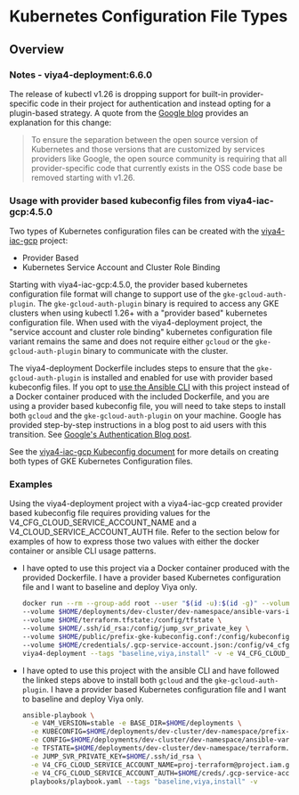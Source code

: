 # Kubernetes Configuration File Types

## Overview

### Notes - viya4-deployment:6.6.0

The release of kubectl v1.26 is dropping support for built-in provider-specific code in their project for authentication and instead opting for a plugin-based strategy. A quote from the [Google blog](https://cloud.google.com/blog/products/containers-kubernetes/kubectl-auth-changes-in-gke) provides an explanation for this change:

>To ensure the separation between the open source version of Kubernetes and those versions that are customized by services providers like Google, the open source community is requiring that all provider-specific code that currently exists in the OSS code base be removed starting with v1.26.

### Usage with provider based kubeconfig files from viya4-iac-gcp:4.5.0

Two types of Kubernetes configuration files can be created with the [viya4-iac-gcp](https://github.com/sassoftware/viya4-iac-gcp) project:

- Provider Based
- Kubernetes Service Account and Cluster Role Binding

Starting with viya4-iac-gcp:4.5.0, the provider based kubernetes configuration file format will change to support use of the `gke-gcloud-auth-plugin`. The `gke-gcloud-auth-plugin` binary is required to access any GKE clusters when using kubectl 1.26+ with a "provider based" kubernetes configuration file. When used with the viya4-deployment project, the "service account and cluster role binding" kubernetes configuration file variant remains the same and does not require either `gcloud` or the `gke-gcloud-auth-plugin` binary to communicate with the cluster.

The viya4-deployment Dockerfile includes steps to ensure that the `gke-gcloud-auth-plugin` is installed and enabled for use with provider based kubeconfig files. If you opt to [use the Ansible CLI](./AnsibleUsage.md) with this project instead of a Docker container produced with the included Dockerfile, and you are using a provider based kubeconfig file, you will need to take steps to install both `gcloud` and the `gke-gcloud-auth-plugin` on your machine. Google has provided step-by-step instructions in a blog post to aid users with this transition. See [Google's Authentication Blog post](https://cloud.google.com/blog/products/containers-kubernetes/kubectl-auth-changes-in-gke).

See the [viya4-iac-gcp Kubeconfig document](https://github.com/sassoftware/viya4-iac-gcp/blob/main/docs/user/Kubeconfig.md) for more details on creating both types of GKE Kubernetes Configuration files.

### Examples

Using the viya4-deployment project with a viya4-iac-gcp created provider based kubeconfig file requires providing values for the V4_CFG_CLOUD_SERVICE_ACCOUNT_NAME and a V4_CLOUD_SERVICE_ACCOUNT_AUTH file. Refer to the section below for examples of how to express those two values with either the docker container or ansible CLI usage patterns.

- I have opted to use this project via a Docker container produced with the provided Dockerfile. I have a provider based Kubernetes configuration file and I want to baseline and deploy Viya only.

  ```bash
  docker run --rm --group-add root --user "$(id -u):$(id -g)" --volume "$HOME"/deployments:/data \
  --volume $HOME/deployments/dev-cluster/dev-namespace/ansible-vars-iac-gcp.yaml:/config/config \
  --volume $HOME/terraform.tfstate:/config/tfstate \
  --volume $HOME/.ssh/id_rsa:/config/jump_svr_private_key \
  --volume $HOME/public/prefix-gke-kubeconfig.conf:/config/kubeconfig \
  --volume $HOME/credentials/.gcp-service-account.json:/config/v4_cfg_cloud_service_account_auth \
  viya4-deployment --tags "baseline,viya,install" -v -e V4_CFG_CLOUD_SERVICE_ACCOUNT_NAME=proj-terraform@project.iam.gserviceaccount.com
  ```

- I have opted to use this project with the ansible CLI and have followed the linked steps above to install both `gcloud` and the `gke-gcloud-auth-plugin`. I have a provider based Kubernetes configuration file and I want to baseline and deploy Viya only.

  ```bash
  ansible-playbook \
    -e V4M_VERSION=stable -e BASE_DIR=$HOME/deployments \
    -e KUBECONFIG=$HOME/deployments/dev-cluster/dev-namespace/prefix-gke-kubeconfig.conf \
    -e CONFIG=$HOME/deployments/dev-cluster/dev-namespace/ansible-vars-iac-gcp.yaml \
    -e TFSTATE=$HOME/deployments/dev-cluster/dev-namespace/terraform.tfstate \
    -e JUMP_SVR_PRIVATE_KEY=$HOME/.ssh/id_rsa \
    -e V4_CFG_CLOUD_SERVICE_ACCOUNT_NAME=proj-terraform@project.iam.gserviceaccount.com \
    -e V4_CFG_CLOUD_SERVICE_ACCOUNT_AUTH=$HOME/creds/.gcp-service-account.json \
    playbooks/playbook.yaml --tags "baseline,viya,install" -v
```
